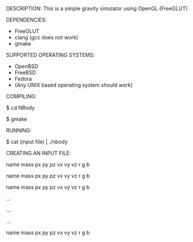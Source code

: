 DESCRIPTION:
This is a simple gravity simulator using OpenGL (FreeGLUT)

DEPENDENCIES:
- FreeGLUT
- clang (gcc does not work)
- gmake

SUPPORTED OPERATING SYSTEMS:
- OpenBSD
- FreeBSD
- Fedora
- (Any UNIX based operating system should work)

COMPILING:

$ cd NBody

$ gmake

RUNNING:

$ cat (input file) | ./nbody

CREATING AN INPUT FILE:

name mass px py pz vx vy vz r g b

name mass px py pz vx vy vz r g b

name mass px py pz vx vy vz r g b

...

...

...

name mass px py pz vx vy vz r g b

